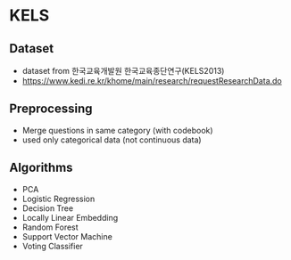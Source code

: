 # KELS

## Dataset
- dataset from 한국교육개발원 한국교육종단연구(KELS2013)
- https://www.kedi.re.kr/khome/main/research/requestResearchData.do

## Preprocessing
- Merge questions in same category (with codebook)
- used only categorical data (not continuous data)

## Algorithms
- PCA
- Logistic Regression
- Decision Tree
- Locally Linear Embedding
- Random Forest
- Support Vector Machine
- Voting Classifier 